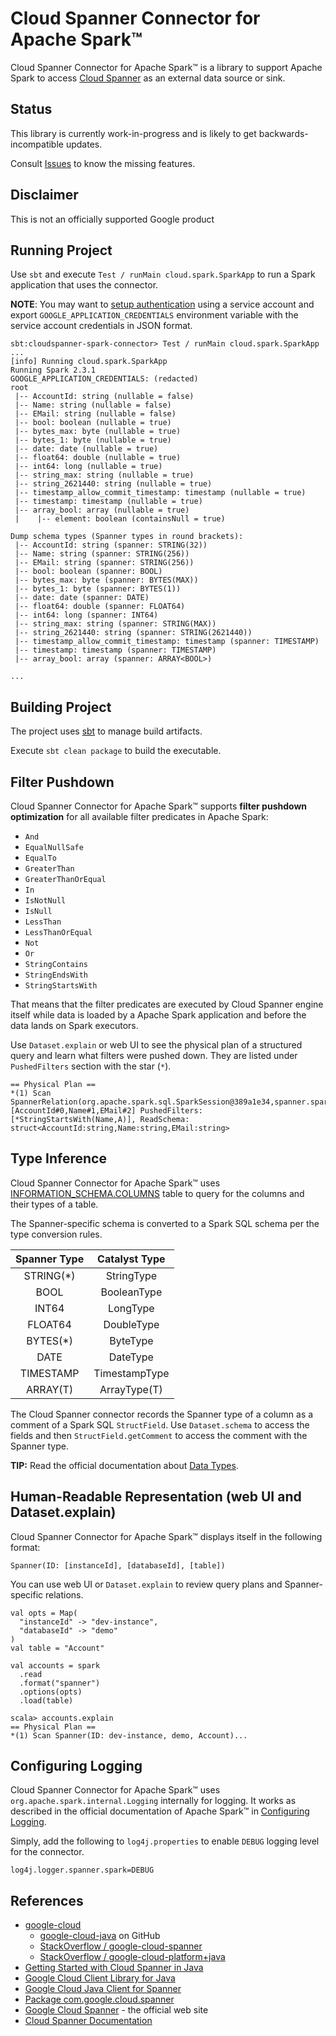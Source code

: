 # Cloud Spanner Connector for Apache Spark™

Cloud Spanner Connector for Apache Spark™ is a library to support Apache Spark to access
[Cloud Spanner](https://cloud.google.com/spanner/) as an external data source or sink.

## Status

This library is currently work-in-progress and is likely to get backwards-incompatible updates.

Consult [Issues](https://github.com/GoogleCloudPlatform/spanner-spark-connector/issues) to know the missing features.

## Disclaimer

This is not an officially supported Google product

## Running Project

Use `sbt` and execute `Test / runMain cloud.spark.SparkApp` to run a Spark application that uses the connector.

**NOTE**: You may want to [setup authentication](https://cloud.google.com/docs/authentication/getting-started) using a service account
and export `GOOGLE_APPLICATION_CREDENTIALS` environment variable with the service account credentials in JSON format.

```
sbt:cloudspanner-spark-connector> Test / runMain cloud.spark.SparkApp
...
[info] Running cloud.spark.SparkApp
Running Spark 2.3.1
GOOGLE_APPLICATION_CREDENTIALS: (redacted)
root
 |-- AccountId: string (nullable = false)
 |-- Name: string (nullable = false)
 |-- EMail: string (nullable = false)
 |-- bool: boolean (nullable = true)
 |-- bytes_max: byte (nullable = true)
 |-- bytes_1: byte (nullable = true)
 |-- date: date (nullable = true)
 |-- float64: double (nullable = true)
 |-- int64: long (nullable = true)
 |-- string_max: string (nullable = true)
 |-- string_2621440: string (nullable = true)
 |-- timestamp_allow_commit_timestamp: timestamp (nullable = true)
 |-- timestamp: timestamp (nullable = true)
 |-- array_bool: array (nullable = true)
 |    |-- element: boolean (containsNull = true)

Dump schema types (Spanner types in round brackets):
 |-- AccountId: string (spanner: STRING(32))
 |-- Name: string (spanner: STRING(256))
 |-- EMail: string (spanner: STRING(256))
 |-- bool: boolean (spanner: BOOL)
 |-- bytes_max: byte (spanner: BYTES(MAX))
 |-- bytes_1: byte (spanner: BYTES(1))
 |-- date: date (spanner: DATE)
 |-- float64: double (spanner: FLOAT64)
 |-- int64: long (spanner: INT64)
 |-- string_max: string (spanner: STRING(MAX))
 |-- string_2621440: string (spanner: STRING(2621440))
 |-- timestamp_allow_commit_timestamp: timestamp (spanner: TIMESTAMP)
 |-- timestamp: timestamp (spanner: TIMESTAMP)
 |-- array_bool: array (spanner: ARRAY<BOOL>)

...
```

## Building Project

The project uses [sbt](https://www.scala-sbt.org/) to manage build artifacts.

Execute `sbt clean package` to build the executable.

## Filter Pushdown

Cloud Spanner Connector for Apache Spark™ supports **filter pushdown optimization** for all available filter predicates in Apache Spark:

* `And`
* `EqualNullSafe`
* `EqualTo`
* `GreaterThan`
* `GreaterThanOrEqual`
* `In`
* `IsNotNull`
* `IsNull`
* `LessThan`
* `LessThanOrEqual`
* `Not`
* `Or`
* `StringContains`
* `StringEndsWith`
* `StringStartsWith`

That means that the filter predicates are executed by Cloud Spanner engine itself while data is loaded by a Apache Spark application and before the data lands on Spark executors.

Use `Dataset.explain` or web UI to see the physical plan of a structured query and learn what filters were pushed down. They are listed under `PushedFilters` section with the star (`*`).

```
== Physical Plan ==
*(1) Scan SpannerRelation(org.apache.spark.sql.SparkSession@389a1e34,spanner.spark.SpannerOptions@204b0f07) [AccountId#0,Name#1,EMail#2] PushedFilters: [*StringStartsWith(Name,A)], ReadSchema: struct<AccountId:string,Name:string,EMail:string>
```

## Type Inference

Cloud Spanner Connector for Apache Spark™ uses [INFORMATION_SCHEMA.COLUMNS](https://cloud.google.com/spanner/docs/information-schema#tables) table to query for the columns and their types of a table.

The Spanner-specific schema is converted to a Spark SQL schema per the type conversion rules.

| Spanner Type  | Catalyst Type |
| :---: | :---: |
| STRING(*)     | StringType    |
| BOOL          | BooleanType   |
| INT64 | LongType
| FLOAT64 | DoubleType
| BYTES(*)     | ByteType    |
| DATE | DateType
| TIMESTAMP | TimestampType
| ARRAY(T) | ArrayType(T)

The Cloud Spanner connector records the Spanner type of a column as a comment of a Spark SQL `StructField`. Use `Dataset.schema` to access the fields and then `StructField.getComment` to access the comment with the Spanner type.

**TIP:** Read the official documentation about <a href="https://cloud.google.com/spanner/docs/data-types">Data Types</a>.

## Human-Readable Representation (web UI and Dataset.explain)

Cloud Spanner Connector for Apache Spark™ displays itself in the following format:

```
Spanner(ID: [instanceId], [databaseId], [table])
```

You can use web UI or `Dataset.explain` to review query plans and Spanner-specific relations.

```
val opts = Map(
  "instanceId" -> "dev-instance",
  "databaseId" -> "demo"
)
val table = "Account"

val accounts = spark
  .read
  .format("spanner")
  .options(opts)
  .load(table)

scala> accounts.explain
== Physical Plan ==
*(1) Scan Spanner(ID: dev-instance, demo, Account)...
```

## Configuring Logging

Cloud Spanner Connector for Apache Spark™ uses `org.apache.spark.internal.Logging` internally for logging. It works as described in the official documentation of Apache Spark™ in [Configuring Logging](http://spark.apache.org/docs/latest/configuration.html#configuring-logging).

Simply, add the following to `log4j.properties` to enable `DEBUG` logging level for the connector.

```
log4j.logger.spanner.spark=DEBUG
```

## References

* [google-cloud](https://googlecloudplatform.github.io/google-cloud-java/google-cloud-clients/index.html)
    * [google-cloud-java](https://github.com/GoogleCloudPlatform/google-cloud-java/) on GitHub
    * [StackOverflow / google-cloud-spanner](https://stackoverflow.com/questions/tagged/google-cloud-spanner)
    * [StackOverflow / google-cloud-platform+java](https://stackoverflow.com/questions/tagged/google-cloud-platform+java)
* [Getting Started with Cloud Spanner in Java](https://cloud.google.com/spanner/docs/getting-started/java/)
* [Google Cloud Client Library for Java](https://github.com/GoogleCloudPlatform/google-cloud-java)
* [Google Cloud Java Client for Spanner](https://github.com/GoogleCloudPlatform/google-cloud-java/tree/master/google-cloud-clients/google-cloud-spanner)
* [Package com.google.cloud.spanner](https://googlecloudplatform.github.io/google-cloud-java/google-cloud-clients/apidocs/index.html?com/google/cloud/spanner/package-summary.html) 
* [Google Cloud Spanner](https://cloud.google.com/spanner/) - the official web site
* [Cloud Spanner Documentation](https://cloud.google.com/spanner/docs/)

